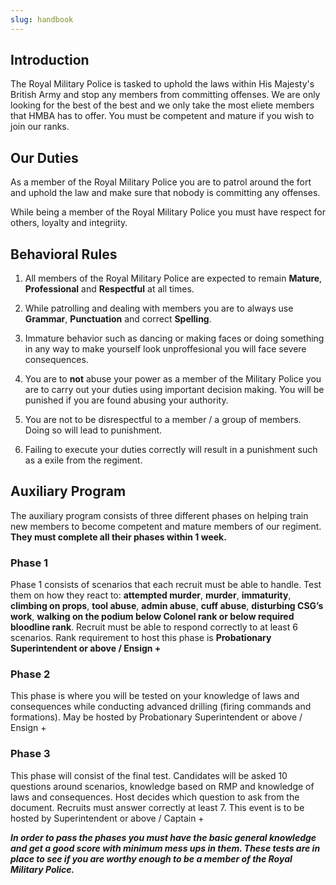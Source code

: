 ```yaml
---
slug: handbook
---
```


## Introduction

The Royal Military Police is tasked to uphold the laws within His Majesty's British Army and stop any members from committing offenses. 
We are only looking for the best of the best and we only take the most eliete members that HMBA has to offer. 
You must be competent and mature if you wish to join our ranks.

## Our Duties

As a member of the Royal Military Police you are to patrol around the fort and uphold the law and make sure that nobody is committing any offenses. 

While being a member of the Royal Military Police you must have respect for others, loyalty and integriity.

## Behavioral Rules

1. All members of the Royal Military Police are expected to remain **Mature**, **Professional** and **Respectful** at all times.

2. While patrolling and dealing with members you are to always use **Grammar**, **Punctuation** and correct **Spelling**.

3. Immature behavior such as dancing or making faces or doing something in any way to make yourself look unproffesional you will face severe consequences. 

4. You are to **not** abuse your power as a member of the Military Police you are to carry out your duties using important decision making. You will be punished if you are found abusing your authority. 

5. You are not to be disrespectful to a member / a group of members. Doing so will lead to punishment.

6. Failing to execute your duties correctly will result in a punishment such as a exile from the regiment.

## Auxiliary Program

The auxiliary program consists of three different phases on helping train new members to become competent and mature members of our regiment. **They must complete all their phases within 1 week.**

### Phase 1

Phase 1 consists of scenarios that each recruit must be able to handle. Test them on how they react to: __attempted murder__, __murder__, __immaturity__, __climbing on props__, __tool abuse__, __admin abuse__, __cuff abuse__, __disturbing CSG’s work__, __walking on the podium below Colonel rank or below required bloodline rank__. Recruit must be able to respond correctly to at least 6 scenarios.
Rank requirement to host this phase is 
**Probationary Superintendent or above / Ensign +**

### Phase 2

This phase is where you will be tested on your knowledge of laws and consequences while conducting advanced drilling (firing commands and formations).
May be hosted by Probationary Superintendent or above / Ensign +

### Phase 3

This phase will consist of the final test. Candidates will be asked 10 questions around scenarios, knowledge based on RMP and knowledge of laws and consequences. Host decides which question to ask from the document. Recruits must answer correctly at least 7. This event is to be hosted by Superintendent or above / Captain +

*__**In order to pass the phases you must have the basic general knowledge and get a good score with minimum mess ups in them. These tests are in place to see if you are worthy enough to be a member of the Royal Military Police.**__*
